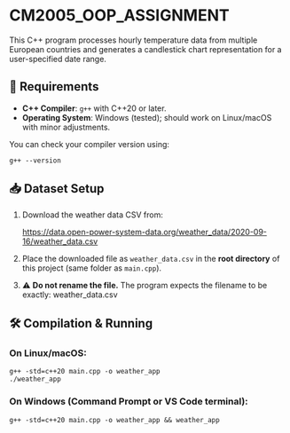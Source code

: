 # CM2005_OOP_ASSIGNMENT

This C++ program processes hourly temperature data from multiple European countries and generates a candlestick chart representation for a user-specified date range.


## 🚀 Requirements

- **C++ Compiler**: `g++` with C++20 or later.
- **Operating System**: Windows (tested); should work on Linux/macOS with minor adjustments.

You can check your compiler version using:
```
g++ --version
```

## 📥 Dataset Setup

1. Download the weather data CSV from:

   https://data.open-power-system-data.org/weather_data/2020-09-16/weather_data.csv

2. Place the downloaded file as `weather_data.csv` in the **root directory** of this project (same folder as `main.cpp`).

3. ⚠️ **Do not rename the file.** The program expects the filename to be exactly:
weather_data.csv



## 🛠️ Compilation & Running

### On Linux/macOS:
```
g++ -std=c++20 main.cpp -o weather_app
./weather_app
```

### On Windows (Command Prompt or VS Code terminal):
```
g++ -std=c++20 main.cpp -o weather_app && weather_app
```
